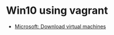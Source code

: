 # Win10 using vagrant

* [Microsoft: Download virtual machines][ms-vm]

[ms-vm]: https://developer.microsoft.com/en-us/microsoft-edge/tools/vms/
